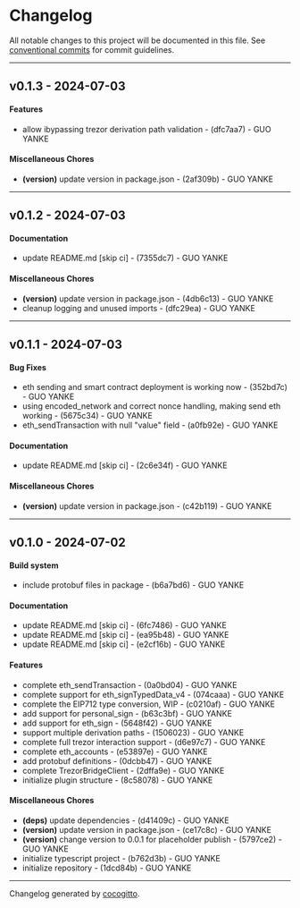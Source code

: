 # Changelog
All notable changes to this project will be documented in this file. See [conventional commits](https://www.conventionalcommits.org/) for commit guidelines.

- - -
## v0.1.3 - 2024-07-03
#### Features
- allow ibypassing trezor derivation path validation - (dfc7aa7) - GUO YANKE
#### Miscellaneous Chores
- **(version)** update version in package.json - (2af309b) - GUO YANKE

- - -

## v0.1.2 - 2024-07-03
#### Documentation
- update README.md [skip ci] - (7355dc7) - GUO YANKE
#### Miscellaneous Chores
- **(version)** update version in package.json - (4db6c13) - GUO YANKE
- cleanup logging and unused imports - (dfc29ea) - GUO YANKE

- - -

## v0.1.1 - 2024-07-03
#### Bug Fixes
- eth sending and smart contract deployment is working now - (352bd7c) - GUO YANKE
- using encoded_network and correct nonce handling, making send eth working - (5675c34) - GUO YANKE
- eth_sendTransaction with null "value" field - (a0fb92e) - GUO YANKE
#### Documentation
- update README.md [skip ci] - (2c6e34f) - GUO YANKE
#### Miscellaneous Chores
- **(version)** update version in package.json - (c42b119) - GUO YANKE

- - -

## v0.1.0 - 2024-07-02
#### Build system
- include protobuf files in package - (b6a7bd6) - GUO YANKE
#### Documentation
- update README.md [skip ci] - (6fc7486) - GUO YANKE
- update README.md [skip ci] - (ea95b48) - GUO YANKE
- update README.md [skip ci] - (e2cf16b) - GUO YANKE
#### Features
- complete eth_sendTransaction - (0a0bd04) - GUO YANKE
- complete support for eth_signTypedData_v4 - (074caaa) - GUO YANKE
- complete the EIP712 type conversion, WIP - (c0210af) - GUO YANKE
- add support for personal_sign - (b63c3bf) - GUO YANKE
- add support for eth_sign - (5648f42) - GUO YANKE
- support multiple derivation paths - (1506023) - GUO YANKE
- complete full trezor interaction support - (d6e97c7) - GUO YANKE
- complete eth_accounts - (e53897e) - GUO YANKE
- add protobuf definitions - (0dcbb47) - GUO YANKE
- complete TrezorBridgeClient - (2dffa9e) - GUO YANKE
- initialize plugin structure - (8c58078) - GUO YANKE
#### Miscellaneous Chores
- **(deps)** update dependencies - (d41409c) - GUO YANKE
- **(version)** update version in package.json - (ce17c8c) - GUO YANKE
- **(version)** change version to 0.0.1 for placeholder publish - (5797ce2) - GUO YANKE
- initialize typescript project - (b762d3b) - GUO YANKE
- initialize repository - (1dcd84b) - GUO YANKE

- - -

Changelog generated by [cocogitto](https://github.com/cocogitto/cocogitto).
